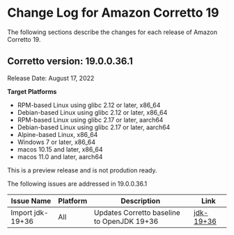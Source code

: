 # Change Log for Amazon Corretto 19

The following sections describe the changes for each release of Amazon Corretto 19.

## Corretto version: 19.0.0.36.1
Release Date: August 17, 2022

**Target Platforms**

+ RPM-based Linux using glibc 2.12 or later, x86_64
+ Debian-based Linux using glibc 2.12 or later, x86_64
+ RPM-based Linux using glibc 2.17 or later, aarch64
+ Debian-based Linux using glibc 2.17 or later, aarch64
+ Alpine-based Linux, x86_64
+ Windows 7 or later, x86_64
+ macos 10.15 and later, x86_64
+ macos 11.0 and later, aarch64

 This is a preview release and is not prodution ready.

 The following issues are addressed in 19.0.0.36.1

| Issue Name                                 | Platform | Description                                                                          | Link                                                                          |
|--------------------------------------------|----------|--------------------------------------------------------------------------------------|-------------------------------------------------------------------------------|
| Import jdk-19+36                           | All      | Updates Corretto baseline to OpenJDK 19+36                                           | [jdk-19+36](https://github.com/openjdk/jdk19/releases/tag/jdk-19%2B36) |

